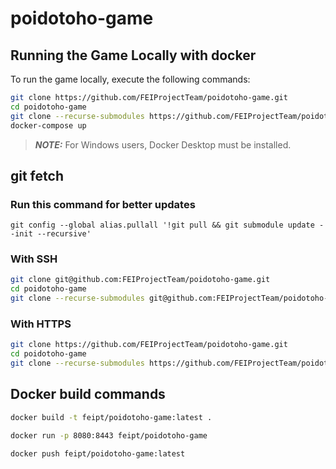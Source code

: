 # poidotoho-game
## Running the Game Locally with docker
To run the game locally, execute the following commands:
```sh
git clone https://github.com/FEIProjectTeam/poidotoho-game.git
cd poidotoho-game
git clone --recurse-submodules https://github.com/FEIProjectTeam/poidotoho-server.git
docker-compose up
```
> **_NOTE:_**  For Windows users, Docker Desktop must be installed.

## git fetch
### Run this command for better updates
`git config --global alias.pullall '!git pull && git submodule update --init --recursive'`

### With SSH
```sh
git clone git@github.com:FEIProjectTeam/poidotoho-game.git 
cd poidotoho-game
git clone --recurse-submodules git@github.com:FEIProjectTeam/poidotoho-server.git
```

### With HTTPS
```sh
git clone https://github.com/FEIProjectTeam/poidotoho-game.git
cd poidotoho-game
git clone --recurse-submodules https://github.com/FEIProjectTeam/poidotoho-server.git
```

## Docker build commands
```sh
docker build -t feipt/poidotoho-game:latest .
```

```sh
docker run -p 8080:8443 feipt/poidotoho-game
```

```sh
docker push feipt/poidotoho-game:latest  
```